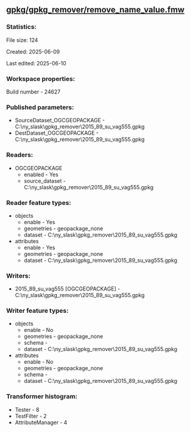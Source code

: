 ﻿## [gpkg/gpkg_remover/remove_name_value.fmw](https://github.com/kicki58/kix_working_dir/blob/master/gpkg/gpkg_remover/remove_name_value.fmw)

### Statistics:
File size: 124

Created: 2025-06-09

Last edited: 2025-06-10


### Workspace properties:
Build number    - 24627

### Published parameters:
*  SourceDataset_OGCGEOPACKAGE    -   C:\ny_slask\gpkg_remover\2015_89_su_vag555.gpkg
*  DestDataset_OGCGEOPACKAGE    -   C:\ny_slask\gpkg_remover\2015_89_su_vag555.gpkg

### Readers:
*  OGCGEOPACKAGE
    * enabled    -  Yes
    * source_dataset    -   C:\ny_slask\gpkg_remover\2015_89_su_vag555.gpkg

### Reader feature types:
*  objects
    * enable - Yes
    * geometries - geopackage_none
    * dataset - C:\ny_slask\gpkg_remover\2015_89_su_vag555.gpkg
*  attributes
    * enable - Yes
    * geometries - geopackage_none
    * dataset - C:\ny_slask\gpkg_remover\2015_89_su_vag555.gpkg


### Writers:
*  2015_89_su_vag555 [OGCGEOPACKAGE]    -   C:\ny_slask\gpkg_remover\2015_89_su_vag555.gpkg

### Writer feature types:
*  objects
    * enable - No
    * geometries - geopackage_none
    * schema - 
    * dataset - C:\ny_slask\gpkg_remover\2015_89_su_vag555.gpkg
*  attributes
    * enable - No
    * geometries - geopackage_none
    * schema - 
    * dataset - C:\ny_slask\gpkg_remover\2015_89_su_vag555.gpkg

### Transformer histogram:
*  Tester    -   8
*  TestFilter    -   2
*  AttributeManager    -   4


